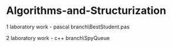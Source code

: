 # Algorithms-and-Structurization

1 laboratory work - pascal branch\BestStudent.pas

2 laboratory work - c++ branch\SpyQueue
